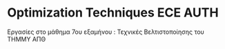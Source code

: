 # Optimization Techniques ECE AUTH
Εργασίες στο μάθημα 7ου εξαμήνου : Τεχνικές Βελτιστοποίησης του ΤΗΜΜΥ ΑΠΘ

